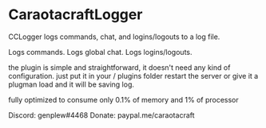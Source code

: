 # CaraotacraftLogger
CCLogger logs commands, chat, and logins/logouts to a log file.

Logs commands.
Logs global chat.
Logs logins/logouts.

the plugin is simple and straightforward, it doesn't need any kind of configuration.
just put it in your / plugins folder restart the server or give it a plugman load and it will be saving log.

fully optimized to consume only 0.1% of memory and 1% of processor

Discord: genplew#4468
Donate: paypal.me/caraotacraft
